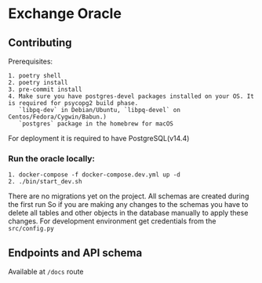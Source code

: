 # Exchange Oracle

## Contributing

Prerequisites:
```
1. poetry shell
2. poetry install
3. pre-commit install
4. Make sure you have postgres-devel packages installed on your OS. It is required for psycopg2 build phase.
   `libpq-dev` in Debian/Ubuntu, `libpq-devel` on Centos/Fedora/Cygwin/Babun.)
   `postgres` package in the homebrew for macOS
```   
   

For deployment it is required to have PostgreSQL(v14.4)


### Run the oracle locally:

```
1. docker-compose -f docker-compose.dev.yml up -d
2. ./bin/start_dev.sh
```


There are no migrations yet on the project. All schemas are created during the first run
So if you are making any changes to the schemas you have to delete all tables and other objects in the database manually
to apply these changes. For development environment get credentials from the `src/config.py`


## Endpoints and API schema

Available at `/docs` route